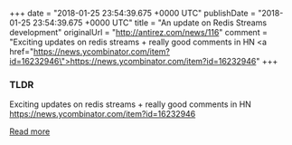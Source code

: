 +++
date = "2018-01-25 23:54:39.675 +0000 UTC"
publishDate = "2018-01-25 23:54:39.675 +0000 UTC"
title = "An update on Redis Streams development"
originalUrl = "http://antirez.com/news/116"
comment = "Exciting updates on redis streams + really good comments in HN <a href=\"https://news.ycombinator.com/item?id=16232946\">https://news.ycombinator.com/item?id=16232946</a>"
+++

### TLDR

Exciting updates on redis streams + really good comments in HN <a href="https://news.ycombinator.com/item?id=16232946">https://news.ycombinator.com/item?id=16232946</a>

[Read more](http://antirez.com/news/116)
